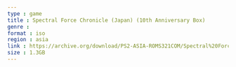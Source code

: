 ```yaml
---
type : game
title : Spectral Force Chronicle (Japan) (10th Anniversary Box)
genre : 
format : iso
region : asia
link : https://archive.org/download/PS2-ASIA-ROMS321COM/Spectral%20Force%20Chronicle%20%28Japan%29%20%2810th%20Anniversary%20Box%29.7z
size : 1.3GB
---
```


